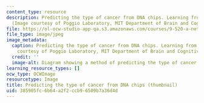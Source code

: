 ```yaml
---
content_type: resource
description: Predicting the type of cancer from DNA chips. Learning from example.
  (Image courtesy of Poggio Laboratory, MIT Department of Brain and Cognitive Sciences.)
file: https://ol-ocw-studio-app-qa.s3.amazonaws.com/courses/9-520-a-networks-for-learning-regression-and-classification-spring-2001/385905fc6b64a2f2ccb96509b7a36d4d_9-520as01-th.jpg
file_type: image/jpeg
image_metadata:
  caption: Predicting the type of cancer from DNA chips. Learning from example. (Image
    courtesy of Poggio Laboratory, MIT Department of Brain and Cognitive Sciences.)
  credit: ''
  image-alt: Diagram showing a method of predicting the type of cancer from DNA chips.
learning_resource_types: []
ocw_type: OCWImage
resourcetype: Image
title: Predicting the type of cancer from DNA chips (thumbnail)
uid: 385905fc-6b64-a2f2-ccb9-6509b7a36d4d
---
```

